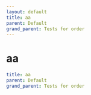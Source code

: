 ```yaml
---
layout: default
title: aa
parent: Default
grand_parent: Tests for order
---
```


# aa

```yaml
title: aa
parent: Default
grand_parent: Tests for order
```